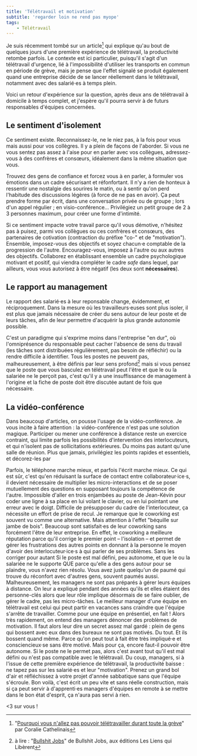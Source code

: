 ```yaml
---
title: 'Télétravail et motivation'
subtitle: 'regarder loin ne rend pas myope'
tags:
    - Télétravail
---
```


Je suis récemment tombé sur un article[^bfm] qui explique qu'au bout de quelques
jours d'une première expérience de télétravail, la productivité retombe parfois.
Le contexte est ici particulier, puisqu'il s'agit d'un télétravail d'urgence,
lié à l'impossibilité d'utiliser les transports en commun en période de grève,
mais je pense que l'effet signalé se produit également quand une entreprise
décide de se lancer réellement dans le télétravail, notamment avec des
salarié·es à temps plein.

[^bfm]:
    "[Pourquoi vous n'allez pas pouvoir télétravailler durant toute la grève](https://www.bfmtv.com/economie/pourquoi-vous-n-allez-pas-pouvoir-teletravailler-durant-toute-la-greve-1822176.html)"
    par Coralie Cathelinais

Voici un retour d'expérience sur la question, après deux ans de télétravail à
domicile à temps complet, et j'espère qu'il pourra servir à de futurs
responsables d'équipes concernées.

## Le sentiment d'isolement

Ce sentiment existe. Reconnaissez-le, ne le niez pas, à la fois pour vous mais
aussi pour vos collègres. Il y a plein de façons de l'aborder. Si vous ne vous
sentez pas assez à l'aise pour en parler avec vos collègues, adressez-vous à des
confrères et consœurs, idéalement dans la même situation que vous.

Trouvez des gens de confiance et forcez vous à en parler, à formuler vos
émotions dans un cadre sécurisant et réfonfortant. Il n'y a rien de honteux à
ressentir une nostalgie des sourires le matin, ou à sentir qu'on perd l'habitude
des discussions légères (à force de ne pas en avoir). Ça peut prendre forme par
écrit, dans une conversation privée ou de groupe ; lors d'un appel régulier ; en
visio-conférence… Privilégiez un petit groupe de 2 à 3 personnes maximum, pour
créer une forme d'intimité.

Si ce sentiment impacte votre travail parce qu'il vous démotive, n'hésitez pas à
puisez, parmi vos collègues ou ces confrères et consœurs, des partenaires de
cotivation (contraction du préfixe "co-" et de "motivation"). Ensemble,
imposez-vous des objectifs et soyez chacun·e comptable de la progression de
l'autre. Encouragez-vous, imposez à l'autre ou aux autres des objectifs.
Collaborez en établissant ensemble un cadre psychologique motivant et positif,
qui viendra compléter le cadre _safe_ dans lequel, par ailleurs, vous vous
autorisez à être négatif (les deux sont **nécessaires**).

## Le rapport au management

Le rapport des salarié·es à leur reponsable change, évidemment, et
réciproquement. Dans la mesure où les travailleurs·euses sont plus isoler, il
est plus que jamais nécessaire de créer du sens autour de leur poste et de leurs
tâches, afin de leur permettre d'acquérir la plus grande autonomie possible.

C'est un paradigme qui s'exprime moins dans l'entreprise "en dur", où
l'omniprésence du responsable peut cacher l'absence de sens du travail (les
tâches sont distribuées régulièrement, pas besoin de réfléchir) ou la rendre
difficile à identifier. Tous les postes ne peuvent pas, malheureusement, à être
définis par leur sens profond[^bsj] mais si vous pensez que le poste que vous
basculez en télétravail peut l'être et que le ou la salariée ne le perçoit pas,
c'est qu'il y a une insuffissance de management à l'origine et la fiche de poste
doit être discutée autant de fois que nécessaire.

[^bsj]:
    à lire :
    "[Bullshit Jobs](http://www.editionslesliensquiliberent.fr/livre-Bullshit_Jobs-546-1-1-0-1.html)"
    de Bullshit Jobs, aux éditions Les Liens qui Libèrent

## La vidéo-conférence

Dans beaucoup d'articles, on pousse l'usage de la vidéo-conférence. Je vous
incite à faire attention : la vidéo-conférence n'est pas une solution magique.
Participer ou mener une conférence à distance reste un exercice contraint, qui
limite parfois les possibilités d'intervention des interlocuteurs, et qui
n'isolent pas de sollicitations extérieures. Du moins pas autant qu'une salle de
réunion. Plus que jamais, privilégiez les points rapides et essentiels, et
décorez-les par

Parfois, le téléphone marche mieux, et parfois l'écrit marche mieux. Ce qui est
sûr, c'est qu'en réduisant la surface de contact entre collaborateur·ice·s, il
devient nécessaire de multiplier les micro-interactions et de se poser
mutuellement des questions en supposant toujours la compétence de l'autre.
Impossible d'aller en trois enjambées au poste de Jean-Kévin pour coder une
ligne à sa place en lui volant le clavier, ou en lui pointant une erreur avec le
doigt. Difficile de présupposer du cadre de l'interlocuteur, ça nécessite un
effort de prise de recul. Je remarque que le coworking est souvent vu comme une
alternative. Mais attention à l'effet "béquille sur jambe de bois". Beaucoup
sont satisfait·es de leur coworking sans forcément l'être de leur entreprise.
En effet, le coworking a meilleure réputation parce qu'il corrige le premier
point – l'isolation – et permet de gérer les frustrations des autres points en
donnant à la personne le moyen d'avoir des interlocuteur·ice·s à qui parler de
ses problèmes. Sans les corriger pour autant Si le poste est mal défini, peu
autonome, et que le ou la salariée ne le supporte QUE parce qu'elle a des gens
autour pour se plaindre, vous n'avez rien résolu. Vous avez juste quelqu'un de
paumé qui trouve du réconfort avec d'autres gens, souvent paumés aussi.
Malheureusement, les managers ne sont pas préparés à gérer leurs équipes à
distance. On leur a expliqué pendant des années qu'ils et elles étaient des
personne-clés alors que leur rôle implique désormais de se faire oublier, de
gérer le cadre, pas les micro-tâches. Le meilleur manager d'une équipe en
télétravail est celui qui peut partir en vacances sans craindre que l'équipe
s'arrête de travailler. Comme pour une équipe en présentiel, en fait ! Alors
très rapidement, on entend des managers dénoncer des problèmes de motivation. Il
faut alors leur dire un secret assez mal gardé : plein de gens qui bossent avec
eux dans des bureaux ne sont pas motivés. Du tout. Et ils bossent quand même.
Parce qu'on peut tout à fait être très impliqué·e et consciencieux·se sans être
motivé. Mais pour ça, encore faut-il pouvoir être autonome. Si le poste ne le
permet pas, alors c'est avant tout qu'il est mal défini ou n'est pas compatible
avec le télétravail. Du coup, managers, si à l'issue de cette première
expérience de télétravail, la productivité baisse : ne tapez pas sur les
salarié·es et leur "motivation". Prenez un grand bol d'air et réfléchissez à
votre projet d'année sabbatique sans que l'équipe s'écroule. Bon voilà, c'est
écrit un peu vite et sans réelle construction, mais si ça peut servir à
d'apprenti·es managers d'équipes en remote à se mettre dans le bon état
d'esprit, ça n'aura pas servi à rien.

<3 sur vous !

